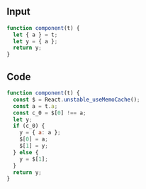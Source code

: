 
## Input

```javascript
function component(t) {
  let { a } = t;
  let y = { a };
  return y;
}

```

## Code

```javascript
function component(t) {
  const $ = React.unstable_useMemoCache();
  const a = t.a;
  const c_0 = $[0] !== a;
  let y;
  if (c_0) {
    y = { a: a };
    $[0] = a;
    $[1] = y;
  } else {
    y = $[1];
  }
  return y;
}

```
      